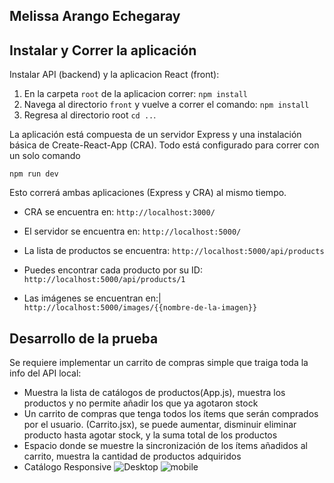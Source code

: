 ## Melissa Arango Echegaray

## Instalar y Correr la aplicación

Instalar API (backend) y la aplicacion React (front):

1. En la carpeta `root` de la aplicacion correr:
   `npm install`
2. Navega al directorio `front` y vuelve a correr el comando:
   `npm install`
3. Regresa al directorio root `cd ..`.

La aplicación está compuesta de un servidor Express y una instalación básica de Create-React-App (CRA). Todo está configurado para correr con un solo comando

`npm run dev`

Esto correrá ambas aplicaciones (Express y CRA) al mismo tiempo.

- CRA se encuentra en:
  `http://localhost:3000/`

- El servidor se encuentra en:
  `http://localhost:5000/`

- La lista de productos se encuentra:
  `http://localhost:5000/api/products`

- Puedes encontrar cada producto por su ID:
  `http://localhost:5000/api/products/1`

- Las imágenes se encuentran en:|
  `http://localhost:5000/images/{{nombre-de-la-imagen}}`

## Desarrollo de la prueba
Se requiere implementar un carrito de compras simple que traiga toda la info del API local:

- Muestra la lista de catálogos de productos(App.js), muestra los productos y no permite añadir los que ya agotaron stock
- Un carrito de compras que tenga todos los ítems que serán comprados por el usuario. (Carrito.jsx), se puede aumentar, disminuir eliminar producto hasta agotar stock, y la suma total de los productos
- Espacio donde se muestre la sincronización de los ítems añadidos al carrito, muestra la cantidad de productos adquiridos
- Catálogo Responsive
![Desktop](https://user-images.githubusercontent.com/68023969/162289628-f30db72a-1331-4626-b83d-63ff3928b8f0.JPG)
![mobile](https://user-images.githubusercontent.com/68023969/162290748-5e69491f-537d-4d7f-acc2-2c8b9b7e418a.JPG)

